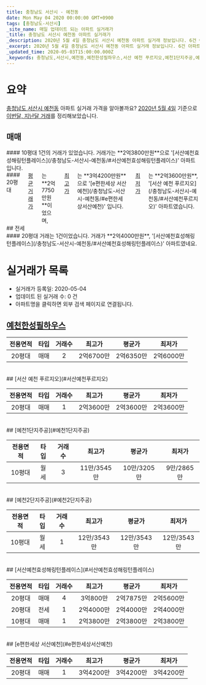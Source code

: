 ```yaml
---
title: 충청남도 서산시 - 예천동
date: Mon May 04 2020 00:00:00 GMT+0900
tags: [충청남도-서산시]
_site_name: 매일 업데이트 되는 아파트 실거래가
_title: 충청남도 서산시 예천동 아파트 실거래가
_description: 2020년 5월 4일 충청남도 서산시 예천동 아파트 실거래 정보입니다. 6건 아파트 정보가 있습니다.
_excerpt: 2020년 5월 4일 충청남도 서산시 예천동 아파트 실거래 정보입니다. 6건 아파트 정보가 있습니다.
_updated_time: 2020-05-03T15:00:00.000Z
_keywords: 충청남도,서산시,예천동,예천한성필하우스,서산 예천 푸르지오,예천1단지주공,예천2단지주공,서산예천효성해링턴플레이스,e편한세상 서산예천
---
```





# 요약
<ins>충청남도 서산시 예천동</ins> 아파트 실거래 가격을 알아볼까요? <ins>2020년 5월 4일</ins> 기준으로 <ins>이번달, 지난달 거래</ins>를 정리해보았습니다.

## 매매
<div class="container">
<div class="six columns" markdown="1">
#### 10평대
1건의 거래가 있었습니다. 거래가는 **2억3800만원**으로 '[서산예천효성해링턴플레이스](/충청남도-서산시-예천동/#서산예천효성해링턴플레이스)' 아파트입니다.
</div>
<div class="six columns" markdown="1">
#### 20평대
<ins>평균 거래가</ins>는 **2억7750만원**이었으며, <ins>최고가</ins>는 **3억4200만원**으로 '[e편한세상 서산예천](/충청남도-서산시-예천동/#e편한세상서산예천)' 입니다. <ins>최저가</ins>는 **2억3600만원**, '[서산 예천 푸르지오](/충청남도-서산시-예천동/#서산예천푸르지오)' 아파트였습니다.
</div>
</div>
## 전세
<div class="container">
<div class="twelve columns" markdown="1">
#### 20평대
거래는 1건이었습니다. 거래가 **2억4000만원**, '[서산예천효성해링턴플레이스](/충청남도-서산시-예천동/#서산예천효성해링턴플레이스)' 아파트였네요.
</div>
</div>



# 실거래가 목록
- 실거래가 등록일: 2020-05-04
- 업데이트 된 실거래 수: 0 건
- 아파트명을 클릭하면 외부 검색 페이지로 연결됩니다.

## [예천한성필하우스](#예천한성필하우스)

|전용면적|타입|거래수|최고가|평균가|최저가|
|:---:|:---:|:---:|:---:|:---:|:---:|
|20평대|<span class="deal-type-1">매매</span>|2|2억6700만|2억6350만|2억6000만|

<br/>
## [서산 예천 푸르지오](#서산예천푸르지오)

|전용면적|타입|거래수|최고가|평균가|최저가|
|:---:|:---:|:---:|:---:|:---:|:---:|
|20평대|<span class="deal-type-1">매매</span>|1|2억3600만|2억3600만|2억3600만|

<br/>
## [예천1단지주공](#예천1단지주공)

|전용면적|타입|거래수|최고가|평균가|최저가|
|:---:|:---:|:---:|:---:|:---:|:---:|
|10평대|<span class="deal-type-3">월세</span>|3|11만/3545만|10만/3205만|9만/2865만|

<br/>
## [예천2단지주공](#예천2단지주공)

|전용면적|타입|거래수|최고가|평균가|최저가|
|:---:|:---:|:---:|:---:|:---:|:---:|
|10평대|<span class="deal-type-3">월세</span>|1|12만/3543만|12만/3543만|12만/3543만|

<br/>
## [서산예천효성해링턴플레이스](#서산예천효성해링턴플레이스)

|전용면적|타입|거래수|최고가|평균가|최저가|
|:---:|:---:|:---:|:---:|:---:|:---:|
|20평대|<span class="deal-type-1">매매</span>|4|3억800만|2억7875만|2억5600만|
|20평대|<span class="deal-type-2">전세</span>|1|2억4000만|2억4000만|2억4000만|
|10평대|<span class="deal-type-1">매매</span>|1|2억3800만|2억3800만|2억3800만|

<br/>
## [e편한세상 서산예천](#e편한세상서산예천)

|전용면적|타입|거래수|최고가|평균가|최저가|
|:---:|:---:|:---:|:---:|:---:|:---:|
|20평대|<span class="deal-type-1">매매</span>|1|3억4200만|3억4200만|3억4200만|

<br/>



